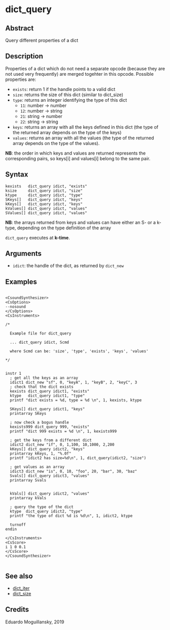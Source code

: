 # dict_query

## Abstract

Query different properties of a dict

## Description

Properties of a dict which do not need a separate opcode (because they are not used very frequently) are merged togehter in this opcode. 
Possible properties are:

* `exists`: return 1 if the handle points to a valid dict
* `size`: returns the size of this dict (similar to dict_size)
* `type`: returns an integer identifying the type of this dict
    * `11`: number -> number
    * `12`: number -> string
    * `21`: string -> number
    * `22`: string -> string
* `keys`: returns an array with all the keys defined in this dict (the type of the returned array depends on the type of the keys)
* `values`: returns an array with all the values (the type of the returned array depends on the type of the values). 

**NB**: the order in which keys and values are returned represents the corresponding pairs, so keys[i] and values[i] belong to the same pair.

## Syntax

    kexists   dict_query idict, "exists"
    ksize     dict_query idict, "size"
    ktype     dict_query idict, "type"
    SKeys[]   dict_query idict, "keys"
    kKeys[]   dict_query idict, "keys"
    kValues[] dict_query idict, "values"
    SValues[] dict_query idict, "values"
    
**NB**: the arrays returned from keys and values can have either an S- or a k-type, depending on the type definition of the array 
    
`dict_query` executes at **k-time**. 

## Arguments

* `idict`: the handle of the dict, as returned by `dict_new`


## Examples

```csound 

<CsoundSynthesizer>
<CsOptions>
--nosound 
</CsOptions>
<CsInstruments>

/*

  Example file for dict_query

  ... dict_query idict, Scmd

  where Scmd can be: 'size', 'type', 'exists', 'keys', 'values'

*/


instr 1
  ; get all the keys as an array
  idict1 dict_new "sf", 0, "keyA", 1, "keyB", 2, "keyC", 3
  ; check that the dict exists
  kexists dict_query idict1, "exists"
  ktype   dict_query idict1, "type"
  printf "dict exists = %d, type = %d \n", 1, kexists, ktype
  
  SKeys[] dict_query idict1, "keys"
  printarray SKeys

  ; now check a bogus handle
  kexists999 dict_query 999, "exists"
  printf "dict 999 exists = %d \n", 1, kexists999
  
  ; get the keys from a different dict
  idict2 dict_new "if", 0, 1,100, 10,1000, 2,200
  kKeys[] dict_query idict2, "keys"
  printarray kKeys, 1, "%.0f"
  printf "idict2 has size=%d\n", 1, dict_query(idict2, "size")
    
  ; get values as an array
  idict3 dict_new "is", 0, 10, "foo", 20, "bar", 30, "baz"
  Svals[] dict_query idict3, "values"
  printarray Svals
    

  kVals[] dict_query idict2, "values"
  printarray kVals

  ; query the type of the dict
  ktype  dict_query idict2, "type"
  printf "the type of dict %d is %d\n", 1, idict2, ktype  

  turnoff
endin

</CsInstruments>
<CsScore>
i 1 0 0.1
</CsScore>
</CsoundSynthesizer>


```

## See also

* [dict_iter](dict_iter.md)
* [dict_size](dict_size.md)

## Credits

Eduardo Moguillansky, 2019
